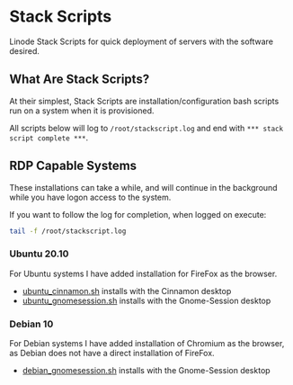 # Stack Scripts

Linode Stack Scripts for quick deployment of servers with the software desired.

## What Are Stack Scripts?

At their simplest, Stack Scripts are installation/configuration bash scripts run on a system when it is provisioned.

All scripts below will log to ``/root/stackscript.log`` and end with ``*** stack script complete ***``.

## RDP Capable Systems

These installations can take a while, and will continue in the background while you have logon access to the system.

If you want to follow the log for completion, when logged on execute:

```sh
tail -f /root/stackscript.log
```

### Ubuntu 20.10

For Ubuntu systems I have added installation for FireFox as the browser.

* [ubuntu_cinnamon.sh](https://github.com/davidsteimle/stackscripts/blob/main/ubuntu_cinnamon.sh) installs with the Cinnamon desktop
* [ubuntu_gnomesession.sh](https://github.com/davidsteimle/stackscripts/blob/main/ubuntu_gnomesession.sh) installs with the Gnome-Session desktop

### Debian 10

For Debian systems I have added installation of Chromium as the browser, as Debian does not have a direct installation of FireFox.

* [debian_gnomesession.sh](https://github.com/davidsteimle/stackscripts/blob/main/debian_gnomesession.sh) installs with the Gnome-Session desktop
